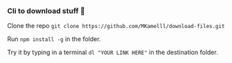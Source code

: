 ### Cli to download stuff 🚌

Clone the repo `git clone https://github.com/MKamelll/download-files.git`

Run `npm install -g` in the folder.

Try it by typing in a terminal `dl "YOUR LINK HERE"` in the destination folder.
